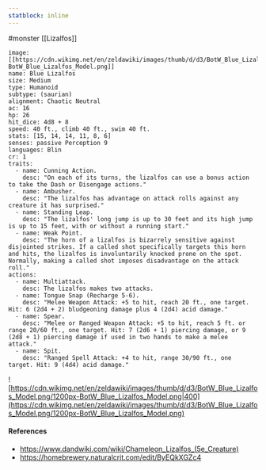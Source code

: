 ```yaml
---
statblock: inline
---
```

 #monster [[Lizalfos]]

```statblock
image: [[https://cdn.wikimg.net/en/zeldawiki/images/thumb/d/d3/BotW_Blue_Lizalfos_Model.png/1200px-BotW_Blue_Lizalfos_Model.png]]
name: Blue Lizalfos
size: Medium
type: Humanoid
subtype: (saurian)
alignment: Chaotic Neutral
ac: 16
hp: 26
hit_dice: 4d8 + 8
speed: 40 ft., climb 40 ft., swim 40 ft.
stats: [15, 14, 14, 11, 8, 6]
senses: passive Perception 9
languages: Blin
cr: 1
traits:
  - name: Cunning Action.
    desc: "On each of its turns, the lizalfos can use a bonus action to take the Dash or Disengage actions."
  - name: Ambusher.
    desc: "The lizalfos has advantage on attack rolls against any creature it has surprised."
  - name: Standing Leap.
    desc: "The lizalfos' long jump is up to 30 feet and its high jump is up to 15 feet, with or without a running start."
  - name: Weak Point.
    desc: "The horn of a lizalfos is bizarrely sensitive against disjointed strikes. If a called shot specifically targets this horn and hits, the lizalfos is involuntarily knocked prone on the spot. Normally, making a called shot imposes disadvantage on the attack roll."
actions:
  - name: Multiattack.
    desc: The lizalfos makes two attacks.
  - name: Tongue Snap (Recharge 5-6).
    desc: "Melee Weapon Attack: +5 to hit, reach 20 ft., one target. Hit: 6 (2d4 + 2) bludgeoning damage plus 4 (2d4) acid damage."
  - name: Spear.
    desc: "Melee or Ranged Weapon Attack: +5 to hit, reach 5 ft. or range 20/60 ft., one target. Hit: 7 (2d6 + 1) piercing damage, or 9 (2d8 + 1) piercing damage if used in two hands to make a melee attack."
  - name: Spit.
    desc: "Ranged Spell Attack: +4 to hit, range 30/90 ft., one target. Hit: 9 (4d4) acid damage."
```

![https://cdn.wikimg.net/en/zeldawiki/images/thumb/d/d3/BotW_Blue_Lizalfos_Model.png/1200px-BotW_Blue_Lizalfos_Model.png|400](https://cdn.wikimg.net/en/zeldawiki/images/thumb/d/d3/BotW_Blue_Lizalfos_Model.png/1200px-BotW_Blue_Lizalfos_Model.png)

#### References

* https://www.dandwiki.com/wiki/Chameleon_Lizalfos_(5e_Creature)
* https://homebrewery.naturalcrit.com/edit/ByEQkXGZc4
